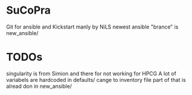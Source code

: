 # SuCoPra

Git for ansible and Kickstart manly by NiLS 
newest ansible "brance" is new_ansible/ 

# TODOs

singularity is from Simion and there for not working for HPCG
A lot of variabels are hardcoded in defaults/ cange to inventory file part of that is alread don in new_ansible/